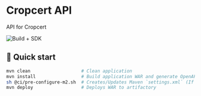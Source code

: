 # Cropcert API

API for Cropcert

![Build + SDK](https://github.com/strandls/cropcert-api/workflows/Build%20+%20SDK/badge.svg?branch=master)

## 🚀 Quick start

```sh
mvn clean                   # Clean application
mvn install                 # Build application WAR and generate OpenAPI SDK
sh @ci/pre-configure-m2.sh  # Creates/Updates Maven `settings.xml` (If using local artificatory please set values in shellfile first)
mvn deploy                  # Deploys WAR to artifactory
```
